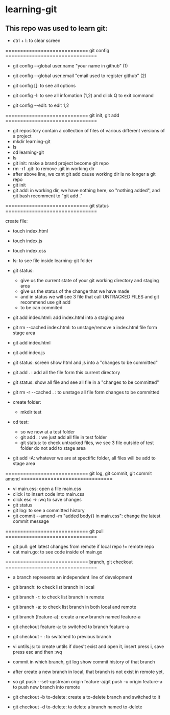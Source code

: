 # learning-git

## This repo was used to learn git: 

- ctrl + l: to clear screen

============================ git config ===============================
		
- git config --global user.name "your name in github" (1)
- git config --global user.email "email used to register github" (2)

- git config [<options>]: to see all options
- git config -l: to see all infomation (1,2) and click Q to exit command
- git config --edit: to edit 1,2

============================ git init, git add ===============================
	
- git repository contain a collection of files of various different versions of a project
- mkdir learning-git
- ls
- cd learning-git
- ls
- git init: make a brand project become git repo
- rm -rf .git: to remove .git in working dir
- after above line, we cant git add cause working dir is no longer a git repo
- git init
- git add: in working dir, we have nothing here, so "nothing added", and git bash recomment to "git add ."
	
============================ git status ===============================
	
create file: 
- touch index.html

- touch index.js

- touch index.css

- ls: to see file inside learning-git folder

- git status: 
	- give us the current state of your git working directory and staging area
	- give us the status of the change that we have made
	- and in status we will see 3 file that call UNTRACKED FILES and git recommend use git add <file>
	- to be can commited
- git add index.html: add index.html into a staging area
- git rm --cached index.html: to unstage/remove a index.html file form stage area
- git add index.html
- git add index.js
- git status: screen show html and js into a "changes to be committed"
- git add . : add all the file form this current directory 
- git status: show all file and see all file in a "changes to be committed"
- git rm -r --cached . : to unstage all file form changes to be committed

- create folder:
	- mkdir test

- cd test: 
	- so we now at a test folder
	- git add . : we just add all file in test folder
	- git status: to check untracked files, we see 3 file outside of test folder do not add to stage area
- git add -A: whatever we are at spectific folder, all files will be add to stage area
	
============================ git log, git commit, git commit amend ===============================
	
- vi main.css: open a file main.css 
- click i to insert code into main.css
- click esc -> :wq to save changes
- git status
- git log: to see a committed history
- git commit --amend -m "added body{} in main.css": change the latest commit message
	
============================ git pull ===============================
	
- git pull: get latest changes from remote if local repo != remote repo
- cat main.go: to see code inside of main.go
	
============================ branch, git checkout ===============================
	
- a branch represents an independent line of development
- git branch: to check list branch in local
- git branch -r: to check list branch in remote
- git branch -a: to check list branch in both local and remote
- git branch (feature-a): create a new branch named feature-a
- git checkout feature-a: to switched to branch feature-a
- git checkout - : to switched to previous branch
- vi untils.js: to create untils if does't exist and open it, insert press i, save press esc and then :wq
- commit in which branch, git log show commit history of that branch
- after create a new branch in local, that branch is not exist in remote yet, 
- so git push --set-upstream origin feature-a/git push -u origin feature-a to push new branch into remote

- git checkout -b to-delete: create a to-delete branch and switched to it
- git checkout -d to-delete: to delete a branch named to-delete
